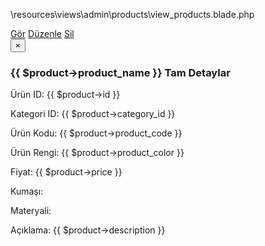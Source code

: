   \resources\views\admin\products\view_products.blade.php

  <td class="center"><a href="#myModal{{ $product->id }}" data-toggle="modal" class="btn btn-success btn-mini">Gör</a> <a href="{{ url('/admin/edit-product/'.$product->id) }}" class="btn btn-primary btn-mini">Düzenle</a> <a id="delCat" href="{{ url('/admin/delete-product/'.$product->id) }}" class="btn btn-danger btn-mini">Sil</a></td>
                </tr>
                    <div id="myModal{{ $product->id }}" class="modal hide">
                      <div class="modal-header">
                        <button data-dismiss="modal" class="close" type="button">×</button>
                        <h3>{{ $product->product_name }} Tam Detaylar</h3>
                      </div>
                      <div class="modal-body">
                        <p>Ürün ID: {{ $product->id }}</p>
                        <p>Kategori ID: {{ $product->category_id }}</p>
                        <p>Ürün Kodu: {{ $product->product_code }}</p>
                        <p>Ürün Rengi: {{ $product->product_color }}</p>
                        <p>Fiyat: {{ $product->price }}</p>
                        <p>Kumaşı: </p>
                        <p>Materyali: </p>
                        <p>Açıklama: {{ $product->description }}</p>
                      </div>
                    </div>